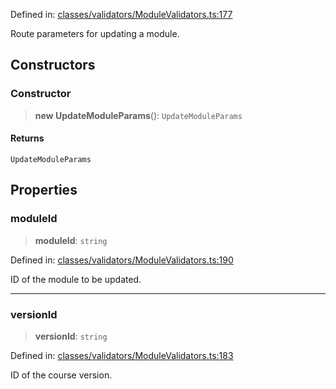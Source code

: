 Defined in: [classes/validators/ModuleValidators.ts:177](https://github.com/continuousactivelearning/vibe/blob/bbe96e7b9c72b9bbcc5896c45a0f74ad711a9075/backend/src/modules/courses/classes/validators/ModuleValidators.ts#L177)

Route parameters for updating a module.

## Constructors

### Constructor

> **new UpdateModuleParams**(): `UpdateModuleParams`

#### Returns

`UpdateModuleParams`

## Properties

### moduleId

> **moduleId**: `string`

Defined in: [classes/validators/ModuleValidators.ts:190](https://github.com/continuousactivelearning/vibe/blob/bbe96e7b9c72b9bbcc5896c45a0f74ad711a9075/backend/src/modules/courses/classes/validators/ModuleValidators.ts#L190)

ID of the module to be updated.

***

### versionId

> **versionId**: `string`

Defined in: [classes/validators/ModuleValidators.ts:183](https://github.com/continuousactivelearning/vibe/blob/bbe96e7b9c72b9bbcc5896c45a0f74ad711a9075/backend/src/modules/courses/classes/validators/ModuleValidators.ts#L183)

ID of the course version.
